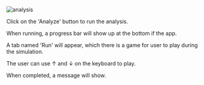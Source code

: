 <img src="https://raw.githubusercontent.com/NHERI-SimCenter/s3hark/master/docs/images/analysis.png" alt="analysis"/>

Click on the 'Analyze' button to run the analysis.

When running, a progress bar will show up at the bottom if the app. 

A tab named 'Run' will appear, which there is a game for user to play during the simulation. 

The user can use ↑ and ↓ on the keyboard to play.

When completed, a message will show. 